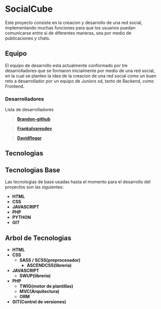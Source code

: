 # **SocialCube**

Este proyecto consiste en la creacion y desarrollo de una red social, implementando muchas funciones para que los usuarios puedan comunicarse entre si de diferentes maneras, sea por medio de publicaciones y chats.

## **Equipo**

El equipo de desarrollo esta actualmente conformado por tre desarrolladores que se formaron inicialmente por medio de una red social, en la cual se planteo la idea de la creacion de una red social como un buen reto a desarrollador por un equipo de Juniors xd, tanto de Backend, como Frontend.

### **Desarrolladores**
Lista de desarrolladores 
> **[Brandon-github](https://github.com/Brandon-github)**

>**[Frankalvaresdev](https://github.com/frankalvarezdev)**

>**[Davidflogar](https://github.com/Davidflogar)**

## **Tecnologias**

## **Tecnologias Base**
Las tecnologias de base usadas hasta el momento para el desarrollo del proyectos son las siguientes:

- **HTML**
- **CSS**
- **JAVASCRIPT**
- **PHP**
- **PYTHON**
- **GIT**

## **Arbol de Tecnologias**

- **HTML**
- **CSS**
    - **SASS / SCSS(preprocesador)**
        - **ASCENDCSS(libreria)**
- **JAVASCRIPT**
    - **SWUP(libreria)**
- **PHP**
    - **TWIG(motor de plantillas)**
    - **MVC(Arquitectura)**
    - **ORM**
- **GIT(Control de versiones)**











